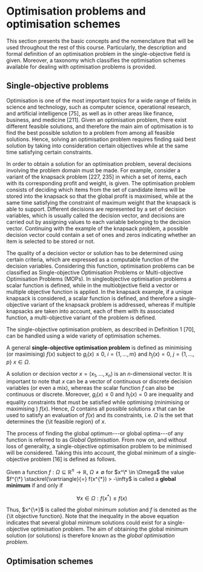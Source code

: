 # Optimisation problems and optimisation schemes

This section presents the basic concepts and the nomenclature that will be used
throughout the rest of this course. Particularly, the description and formal
definition of an optimisation problem in the single-objective field is given.
Moreover, a taxonomy which classifies the optimisation schemes available for
dealing with optimisation problems is provided.

## Single-objective problems

Optimisation is one of the most important topics for a wide range of fields in science
and technology, such as computer science, operational research, and artificial
intelligence [75], as well as in other areas like finance, business, and medicine [211].
Given an optimisation problem, there exist different feasible solutions, and therefore
the main aim of optimisation is to find the best possible solution to a problem
from among all feasible solutions. Hence, solving an optimisation problem requires
finding said best solution by taking into consideration certain objectives while at
the same time satisfying certain constraints.

In order to obtain a solution for an optimisation problem, several decisions involving
the problem domain must be made. For example, consider a variant of the knapsack
problem [227, 235] in which a set of items, each with its corresponding profit and
weight, is given. The optimisation problem consists of deciding which items from
the set of candidate items will be stored into the knapsack so that the global profit
is maximised, while at the same time satisfying the constraint of maximum weight
that the knapsack is able to support. Different decisions are represented by a set
of decision variables, which is usually called the decision vector, and decisions are
carried out by assigning values to each variable belonging to the decision vector.
Continuing with the example of the knapsack problem, a possible decision vector
could contain a set of ones and zeros indicating whether an item is selected to be
stored or not.

The quality of a decision vector or solution has to be determined using certain criteria,
which are expressed as a computable function of the decision variables. Considering
this function, optimisation problems can be classified as Single-objective Optimisation
Problems or Multi-objective Optimisation Problems (MOPs). In singleobjective
optimisation problems a scalar function is defined, while in the multiobjective
field a vector or multiple objective function is applied. In the knapsack
example, if a unique knapsack is considered, a scalar function is defined, and therefore
a single-objective variant of the knapsack problem is addressed, whereas if multiple
knapsacks are taken into account, each of them with its associated function, a
multi-objective variant of the problem is defined.

The single-objective optimisation problem, as described in Definition 1 [70], can be
handled using a wide variety of optimisation schemes.

A general **single-objective optimisation problem** is defined as minimising (or
maximising) $f(x)$ subject to $g_{i}(x) \leq 0$, $i = \{1, \ldots, m\}$ and
$h_{j}(x) = 0$, $j = \{1, \ldots, p\}$ $x \in \Omega$.

A solution or decision vector $x = (x_1, \ldots, x_n)$ is an $n$-dimensional vector.
It is important to note that $x$ can be a vector of continuous or discrete decision variables
(or even a mix), whereas the scalar function $f$ can also be continuous or discrete.
Moreover, $g_{i}(x) \leq 0$ and $h_{j}(x) = 0$ are inequality and equality constraints that
must be satisfied while optimising (minimising or maximising ) $f(x)$.
Hence, $\Omega$ contains all possible solutions $x$ that can be used to satisfy an evaluation of $f(x)$
and its constraints, i.e. $\Omega$ is the set that determines the {\it feasible region} of $x$.

The process of finding the global optimum---or global optima---of any function is referred to as
*Global Optimisation*. From now on, and without loss of generality, a single-objective optimisation
problem to be minimised will be considered. Taking this into account, the global minimum of a
single-objective problem [16] is defined as follows.

Given a function $f: \Omega \subseteq \mathbb{R}^{n} \rightarrow \mathbb{R}$,
$\Omega \neq \emptyset$ for $x^\* \in \Omega$ the value $f^{\*} \stackrel{\vartriangle}{=} f(x^{*}) > -\infty$ is called a **global minimum**
if and only if

```math
   \forall x \in \Omega: f(x^{*}) \leq f(x)
```

Thus, $x^{\*}$ is called the *global minimum solution* and $f$ is denoted as the {\it objective function}.
Note that the inequality in the above equation indicates that several global minimum solutions could
exist for a single-objective optimisation problem.  The aim of obtaining the global minimum solution
(or solutions) is therefore known as the *global optimisation problem*.

## Optimisation schemes

